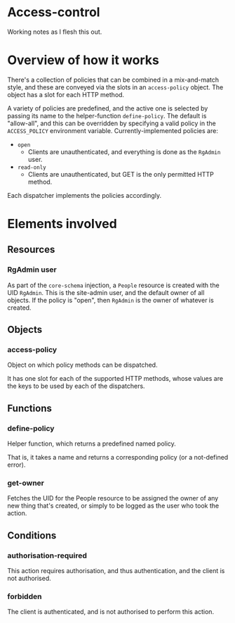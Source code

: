 # Access-control

Working notes as I flesh this out.


# Overview of how it works

There's a collection of policies that can be combined in a mix-and-match style, and these are conveyed via the slots in an `access-policy` object. The object has a slot for each HTTP method.

A variety of policies are predefined, and the active one is selected by passing its name to the helper-function `define-policy`. The default is "allow-all", and this can be overridden by specifying a valid policy in the `ACCESS_POLICY` environment variable. Currently-implemented policies are:

- `open`
  - Clients are unauthenticated, and everything is done as the `RgAdmin` user.
- `read-only`
  - Clients are unauthenticated, but GET is the only permitted HTTP method.

Each dispatcher implements the policies accordingly.


# Elements involved

## Resources

### RgAdmin user

As part of the `core-schema` injection, a `People` resource is created with the UID `RgAdmin`. This is the site-admin user, and the default owner of all objects. If the policy is "open", then `RgAdmin` is the owner of whatever is created.


## Objects

### access-policy

Object on which policy methods can be dispatched.

It has one slot for each of the supported HTTP methods, whose values are the keys to be used by each of the dispatchers.


## Functions

### define-policy

Helper function, which returns a predefined named policy.

That is, it takes a name and returns a corresponding policy (or a not-defined error).


### get-owner

Fetches the UID for the People resource to be assigned the owner of any new thing that's created, or simply to be logged as the user who took the action.


## Conditions

### authorisation-required

This action requires authorisation, and thus authentication, and the client is not authorised.


### forbidden

The client is authenticated, and is not authorised to perform this action.
